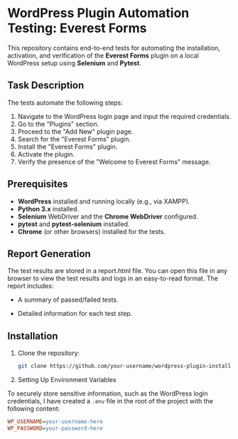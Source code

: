 # WordPress Plugin Automation Testing: Everest Forms

This repository contains end-to-end tests for automating the installation, activation, and verification of the **Everest Forms** plugin on a local WordPress setup using **Selenium** and **Pytest**.

## Task Description
The tests automate the following steps:
1. Navigate to the WordPress login page and input the required credentials.
2. Go to the "Plugins" section.
3. Proceed to the "Add New" plugin page.
4. Search for the "Everest Forms" plugin.
5. Install the "Everest Forms" plugin.
6. Activate the plugin.
7. Verify the presence of the "Welcome to Everest Forms" message.

## Prerequisites
- **WordPress** installed and running locally (e.g., via XAMPP).
- **Python 3.x** installed.
- **Selenium** WebDriver and the **Chrome WebDriver** configured.
- **pytest** and **pytest-selenium** installed.
- **Chrome** (or other browsers) installed for the tests.

## Report Generation
The test results are stored in a report.html file. You can open this file in any browser to view the test results and logs in an easy-to-read format. The report includes:

- A summary of passed/failed tests.

- Detailed information for each test step.

## Installation

1. Clone the repository:
   ```bash
   git clone https://github.com/your-username/wordpress-plugin-installation-test.git


2. Setting Up Environment Variables

To securely store sensitive information, such as the WordPress login credentials, I have created a `.env` file in the root of the project with the following content:

```ini
WP_USERNAME=your-username-here
WP_PASSWORD=your-password-here


